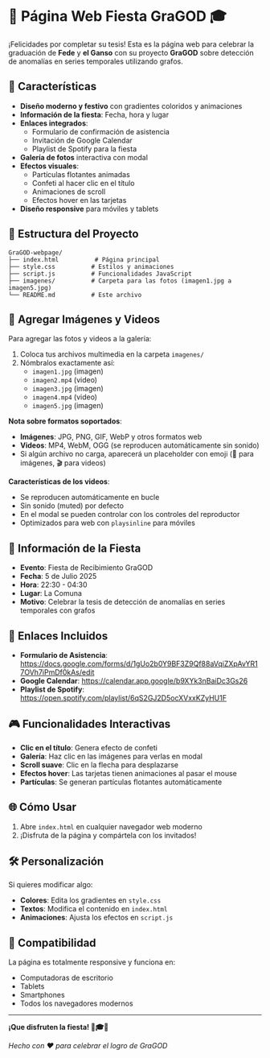 # 🎉 Página Web Fiesta GraGOD 🎓

¡Felicidades por completar su tesis! Esta es la página web para celebrar la graduación de **Fede** y **el Ganso** con su proyecto **GraGOD** sobre detección de anomalías en series temporales utilizando grafos.

## 🚀 Características

- **Diseño moderno y festivo** con gradientes coloridos y animaciones
- **Información de la fiesta**: Fecha, hora y lugar
- **Enlaces integrados**:
  - Formulario de confirmación de asistencia
  - Invitación de Google Calendar
  - Playlist de Spotify para la fiesta
- **Galería de fotos** interactiva con modal
- **Efectos visuales**:
  - Partículas flotantes animadas
  - Confeti al hacer clic en el título
  - Animaciones de scroll
  - Efectos hover en las tarjetas
- **Diseño responsive** para móviles y tablets

## 📁 Estructura del Proyecto

```
GraGOD-webpage/
├── index.html          # Página principal
├── style.css          # Estilos y animaciones
├── script.js          # Funcionalidades JavaScript
├── imagenes/          # Carpeta para las fotos (imagen1.jpg a imagen5.jpg)
└── README.md          # Este archivo
```

## 📸 Agregar Imágenes y Videos

Para agregar las fotos y videos a la galería:

1. Coloca tus archivos multimedia en la carpeta `imagenes/`
2. Nómbralos exactamente así:
   - `imagen1.jpg` (imagen)
   - `imagen2.mp4` (video)
   - `imagen3.jpg` (imagen)
   - `imagen4.mp4` (video)
   - `imagen5.jpg` (imagen)

**Nota sobre formatos soportados**:

- **Imágenes**: JPG, PNG, GIF, WebP y otros formatos web
- **Videos**: MP4, WebM, OGG (se reproducen automáticamente sin sonido)
- Si algún archivo no carga, aparecerá un placeholder con emoji (📸 para imágenes, 🎬 para videos)

**Características de los videos**:

- Se reproducen automáticamente en bucle
- Sin sonido (muted) por defecto
- En el modal se pueden controlar con los controles del reproductor
- Optimizados para web con `playsinline` para móviles

## 🎯 Información de la Fiesta

- **Evento**: Fiesta de Recibimiento GraGOD
- **Fecha**: 5 de Julio 2025
- **Hora**: 22:30 - 04:30
- **Lugar**: La Comuna
- **Motivo**: Celebrar la tesis de detección de anomalías en series temporales con grafos

## 🔗 Enlaces Incluidos

- **Formulario de Asistencia**: https://docs.google.com/forms/d/1gUo2b0Y9BF3Z9Qf88aVqiZXpAvYR17OVh7iPmDf0kAs/edit
- **Google Calendar**: https://calendar.app.google/b9XYk3nBaiDc3Gs26
- **Playlist de Spotify**: https://open.spotify.com/playlist/6qS2GJ2D5ocXVxxKZyHU1F

## 🎮 Funcionalidades Interactivas

- **Clic en el título**: Genera efecto de confeti
- **Galería**: Haz clic en las imágenes para verlas en modal
- **Scroll suave**: Clic en la flecha para desplazarse
- **Efectos hover**: Las tarjetas tienen animaciones al pasar el mouse
- **Partículas**: Se generan partículas flotantes automáticamente

## 🌐 Cómo Usar

1. Abre `index.html` en cualquier navegador web moderno
2. ¡Disfruta de la página y compártela con los invitados!

## 🛠️ Personalización

Si quieres modificar algo:

- **Colores**: Edita los gradientes en `style.css`
- **Textos**: Modifica el contenido en `index.html`
- **Animaciones**: Ajusta los efectos en `script.js`

## 📱 Compatibilidad

La página es totalmente responsive y funciona en:

- Computadoras de escritorio
- Tablets
- Smartphones
- Todos los navegadores modernos

---

**¡Que disfruten la fiesta! 🎉🎓🍾**

_Hecho con ❤️ para celebrar el logro de GraGOD_
